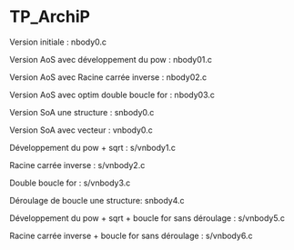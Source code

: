 # TP_ArchiP


Version initiale : nbody0.c

Version AoS avec développement du pow : nbody01.c

Version AoS avec Racine carrée inverse : nbody02.c

Version AoS avec optim double boucle for : nbody03.c


Version SoA une structure : snbody0.c

Version SoA avec vecteur : vnbody0.c


Développement du pow + sqrt : s/vnbody1.c

Racine carrée inverse : s/vnbody2.c


Double boucle for : s/vnbody3.c


Déroulage de boucle une structure: snbody4.c


Développement du pow + sqrt + boucle for sans déroulage : s/vnbody5.c

Racine carrée inverse + boucle for sans déroulage : s/vnbody6.c
